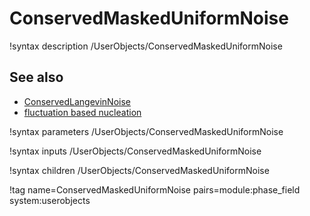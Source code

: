 # ConservedMaskedUniformNoise

!syntax description /UserObjects/ConservedMaskedUniformNoise

## See also

- [ConservedLangevinNoise](/ConservedLangevinNoise.md)
- [fluctuation based nucleation](Nucleation/LangevinNoise.md)

!syntax parameters /UserObjects/ConservedMaskedUniformNoise

!syntax inputs /UserObjects/ConservedMaskedUniformNoise

!syntax children /UserObjects/ConservedMaskedUniformNoise

!tag name=ConservedMaskedUniformNoise pairs=module:phase_field system:userobjects
